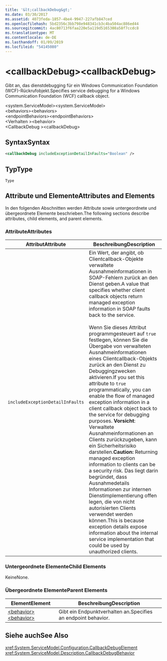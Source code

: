 ```yaml
---
title: '&lt;callbackDebug&gt;'
ms.date: 03/30/2017
ms.assetid: 4073feda-1857-4be4-9947-227afb847ced
ms.openlocfilehash: 5bd2356c3bb798e948341cb3c4ba504ac886ed44
ms.sourcegitcommit: 4ac80713f6faa220e5a119d5165308a58f7ccdc8
ms.translationtype: MT
ms.contentlocale: de-DE
ms.lasthandoff: 01/09/2019
ms.locfileid: "54145080"
---
```

# <a name="ltcallbackdebuggt"></a><span data-ttu-id="cb48d-102">&lt;callbackDebug&gt;</span><span class="sxs-lookup"><span data-stu-id="cb48d-102">&lt;callbackDebug&gt;</span></span>
<span data-ttu-id="cb48d-103">Gibt an, das dienstdebugging für ein Windows Communication Foundation (WCF)-Rückrufobjekt.</span><span class="sxs-lookup"><span data-stu-id="cb48d-103">Specifies service debugging for a Windows Communication Foundation (WCF) callback object.</span></span>  
  
 <span data-ttu-id="cb48d-104">\<system.ServiceModel></span><span class="sxs-lookup"><span data-stu-id="cb48d-104">\<system.ServiceModel></span></span>  
<span data-ttu-id="cb48d-105">\<behaviors></span><span class="sxs-lookup"><span data-stu-id="cb48d-105">\<behaviors></span></span>  
<span data-ttu-id="cb48d-106">\<endpointBehaviors></span><span class="sxs-lookup"><span data-stu-id="cb48d-106">\<endpointBehaviors></span></span>  
<span data-ttu-id="cb48d-107">\<Verhalten ></span><span class="sxs-lookup"><span data-stu-id="cb48d-107">\<behavior></span></span>  
<span data-ttu-id="cb48d-108">\<CallbackDebug ></span><span class="sxs-lookup"><span data-stu-id="cb48d-108">\<callbackDebug></span></span>  
  
## <a name="syntax"></a><span data-ttu-id="cb48d-109">Syntax</span><span class="sxs-lookup"><span data-stu-id="cb48d-109">Syntax</span></span>  
  
```xml  
<callbackDebug includeExceptionDetailInFaults="Boolean" />
```  
  
## <a name="type"></a><span data-ttu-id="cb48d-110">Typ</span><span class="sxs-lookup"><span data-stu-id="cb48d-110">Type</span></span>  
 `Type`  
  
## <a name="attributes-and-elements"></a><span data-ttu-id="cb48d-111">Attribute und Elemente</span><span class="sxs-lookup"><span data-stu-id="cb48d-111">Attributes and Elements</span></span>  
 <span data-ttu-id="cb48d-112">In den folgenden Abschnitten werden Attribute sowie untergeordnete und übergeordnete Elemente beschrieben.</span><span class="sxs-lookup"><span data-stu-id="cb48d-112">The following sections describe attributes, child elements, and parent elements.</span></span>  
  
### <a name="attributes"></a><span data-ttu-id="cb48d-113">Attribute</span><span class="sxs-lookup"><span data-stu-id="cb48d-113">Attributes</span></span>  
  
|<span data-ttu-id="cb48d-114">Attribut</span><span class="sxs-lookup"><span data-stu-id="cb48d-114">Attribute</span></span>|<span data-ttu-id="cb48d-115">Beschreibung</span><span class="sxs-lookup"><span data-stu-id="cb48d-115">Description</span></span>|  
|---------------|-----------------|  
|`includeExceptionDetailInFaults`|<span data-ttu-id="cb48d-116">Ein Wert, der angibt, ob Clientcallback-Objekte verwaltete Ausnahmeinformationen in SOAP-Fehlern zurück an den Dienst geben.</span><span class="sxs-lookup"><span data-stu-id="cb48d-116">A value that specifies whether client callback objects return managed exception information in SOAP faults back to the service.</span></span><br /><br /> <span data-ttu-id="cb48d-117">Wenn Sie dieses Attribut programmgesteuert auf `true` festlegen, können Sie die Übergabe von verwalteten Ausnahmeinformationen eines Clientcallback-Objekts zurück an den Dienst zu Debuggingzwecken aktivieren.</span><span class="sxs-lookup"><span data-stu-id="cb48d-117">If you set this attribute to `true` programmatically, you can enable the flow of managed exception information in a client callback object back to the service for debugging purposes.</span></span> <span data-ttu-id="cb48d-118">**Vorsicht**:  Verwaltete Ausnahmeinformationen an Clients zurückzugeben, kann ein Sicherheitsrisiko darstellen.</span><span class="sxs-lookup"><span data-stu-id="cb48d-118">**Caution:**  Returning managed exception information to clients can be a security risk.</span></span> <span data-ttu-id="cb48d-119">Das liegt darin begründet, dass Ausnahmedetails Informationen zur internen Dienstimplementierung offen legen, die von nicht autorisierten Clients verwendet werden können.</span><span class="sxs-lookup"><span data-stu-id="cb48d-119">This is because exception details expose information about the internal service implementation that could be used by unauthorized clients.</span></span>|  
  
### <a name="child-elements"></a><span data-ttu-id="cb48d-120">Untergeordnete Elemente</span><span class="sxs-lookup"><span data-stu-id="cb48d-120">Child Elements</span></span>  
 <span data-ttu-id="cb48d-121">Keine</span><span class="sxs-lookup"><span data-stu-id="cb48d-121">None.</span></span>  
  
### <a name="parent-elements"></a><span data-ttu-id="cb48d-122">Übergeordnete Elemente</span><span class="sxs-lookup"><span data-stu-id="cb48d-122">Parent Elements</span></span>  
  
|<span data-ttu-id="cb48d-123">Element</span><span class="sxs-lookup"><span data-stu-id="cb48d-123">Element</span></span>|<span data-ttu-id="cb48d-124">Beschreibung</span><span class="sxs-lookup"><span data-stu-id="cb48d-124">Description</span></span>|  
|-------------|-----------------|  
|[<span data-ttu-id="cb48d-125">\<behavior></span><span class="sxs-lookup"><span data-stu-id="cb48d-125">\<behavior></span></span>](../../../../../docs/framework/configure-apps/file-schema/wcf/behavior-of-endpointbehaviors.md)|<span data-ttu-id="cb48d-126">Gibt ein Endpunktverhalten an.</span><span class="sxs-lookup"><span data-stu-id="cb48d-126">Specifies an endpoint behavior.</span></span>|  
  
## <a name="see-also"></a><span data-ttu-id="cb48d-127">Siehe auch</span><span class="sxs-lookup"><span data-stu-id="cb48d-127">See Also</span></span>  
 <xref:System.ServiceModel.Configuration.CallbackDebugElement>  
 <xref:System.ServiceModel.Description.CallbackDebugBehavior>

